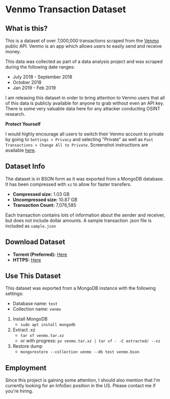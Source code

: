 # Venmo Transaction Dataset

## What is this? 

This is a dataset of over 7,000,000 transactions scraped from the [Venmo](https://venmo.com) public API. Venmo is an app which allows users to easily send and receive money. 

This data was collected as part of a data analysis project and was scraped during the following date ranges:

* July 2018 - September 2018
* October 2018
* Jan 2019 - Feb 2019

I am releasing this dataset in order to bring attention to Venmo users that all of this data is publicly available for anyone to grab without even an API key. There is some very valuable data here for any attacker conducting OSINT research. 

**Protect Yourself**

I would highly encourage all users to switch their Venmo account to private by going to `Settings > Privacy` and selecting "Private" as well as `Past Transactions > Change All to Private`. Screenshot instructions are available [here](https://publicbydefault.fyi/#venmo).


## Dataset Info

The dataset is in BSON form as it was exported from a MongoDB database. It has been compressed with `xz` to allow for faster transfers. 

* **Compressed size:** 1.03 GB
* **Uncompressed size:** 10.87 GB
* **Transaction Count:** 7,076,585

Each transaction contains lots of information about the sender and receiver, but does not include dollar amounts. A sample transaction .json file is included as `sample.json`

## Download Dataset

* **Torrent (Preferred):** [Here](https://github.com/sa7mon/venmo-data/raw/master/venmo.tar.xz.torrent)
* **HTTPS:** [Here](https://d.badtech.xyz/venmo.tar.xz)

## Use This Dataset
This dataset was exported from a MongoDB instance with the following settings:
* Database name: `test`
* Collection name: `venmo`

1. Install MongoDB
    * `sudo apt install mongodb`
2. Extract .xz
    * `tar xf venmo.tar.xz` 
    * or with progress: `pv venmo.tar.xz | tar xf - -C extracted/ --xz`
3. Restore dump
    * `mongorestore --collection venmo --db test venmo.bson`

## Employment
Since this project is gaining some attention, I should also mention that I'm currently looking for an InfoSec position in the US. Please contact me if you're hiring. 


